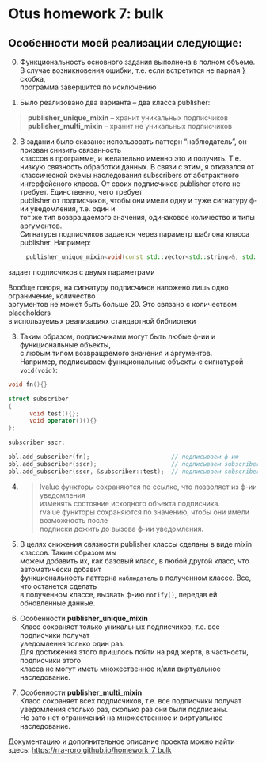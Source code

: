 # Otus homework 7: bulk

## Особенности моей реализации следующие:

0) Функциональность основного задания выполнена в полном объеме.<br>
   В случае возникновения ошибки, т.е. если встретится не парная } скобка,<br>
   программа завершится по исключению

1)	Было реализовано два варианта – два класса publisher:
> **publisher_unique_mixin** – хранит уникальных подписчиков<br>
> **publisher_multi_mixin** – хранит не уникальных подписчиков

2)	В задании было сказано: использовать паттерн “наблюдатель”, он призван снизить связанность <br>
классов в программе, и желательно именно это и получить. Т.е. низкую связность обработки данных.
В связи с этим, я отказался от классической схемы наследования subscribers от абстрактного <br>
интерфейсного класса. От своих подписчиков publisher этого не требует. Единственно, чего требует <br>
publisher от подписчиков, чтобы они имели одну и туже сигнатуру ф-ии уведомления, т.е. один и <br>
тот же тип возвращаемого значения, одинаковое количество и типы аргументов.  
Сигнатуры подписчиков задается через параметр шаблона класса publisher. Например:
```cpp
     publisher_unique_mixin<void(const std::vector<std::string>&, std::time_t)>
```
задает подписчиков с двумя параметрами

Вообще говоря, на сигнатуру подписчиков наложено лишь одно ограничение, количество <br>
аргументов не может быть больше 20. Это связано с количеством placeholders <br>
в используемых реализациях стандартной библиотеки

3)	Таким образом, подписчиками могут быть любые ф-ии и функциональные объекты, <br>
с любым типом возвращаемого значения и аргументов.<br>
Например, подписываем функциональные объекты с сигнатурой `void(void)`:
```cpp
void fn(){}

struct subscriber
{
      void test(){};
      void operator()(){}
};

subscriber sscr;

pbl.add_subscriber(fn);                       // подписываем ф-ию
pbl.add_subscriber(sscr);                     // подписываем subscriber::operator()
pbl.add_subscriber(sscr, &subscriber::test);  // подписываем subscriber::test()

```

4)	>lvalue функторы сохраняются по ссылке, что позволяет из ф-ии уведомления <br>
    изменять состояние исходного объекта подписчика.<br>
    >rvalue функторы сохраняются по значению, чтобы они имели возможность после <br>
    подписки дожить до вызова ф-ии уведомления.

5)	В целях снижения связности publisher классы сделаны в виде mixin классов. Таким образом мы <br>
    можем добавить их, как базовый класс, в любой другой класс, что автоматически добавит <br>
    функциональность паттерна `наблюдатель` в полученном классе. Все, что останется сделать <br>
    в полученном классе, вызвать ф-ию `notify()`, передав ей обновленные данные.

6)  Особенности **publisher_unique_mixin**<br>
    Класс сохраняет только уникальных подписчиков, т.е. все подписчики получат <br>
    уведомления только один раз.<br>
    Для достижения этого пришлось пойти на ряд жертв, в частности, подписчики этого <br>
    класса не могут иметь множественное и/или виртуальное наследование.

6)  Особенности **publisher_multi_mixin**<br>
    Класс сохраняет всех подписчиков, т.е. все подписчики получат <br>
    уведомления столько раз, сколько раз они были подписаны.<br>
    Но зато нет ограничений на множественное и виртуальное наследование.

    
Документацию и дополнительное описание проекта можно найти здесь:
https://rra-roro.github.io/homework_7_bulk
